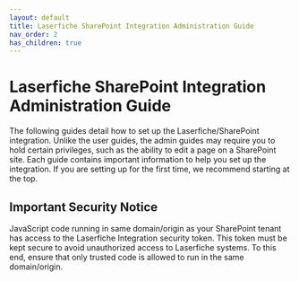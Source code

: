 ```yaml
---
layout: default
title: Laserfiche SharePoint Integration Administration Guide
nav_order: 2
has_children: true
---
```


# Laserfiche SharePoint Integration Administration Guide

The following guides detail how to set up the Laserfiche/SharePoint integration. Unlike the user guides, the admin guides
may require you to hold certain privileges, such as the ability to edit a page on a SharePoint site. Each guide contains important
information to help you set up the integration. If you are setting up for the first time, we recommend starting at the top.

## Important Security Notice

JavaScript code running in same domain/origin as your SharePoint tenant has access to the Laserfiche Integration security token. This token must be kept secure to avoid unauthorized access to Laserfiche systems. To this end, ensure that only trusted code is allowed to run in the same domain/origin.
